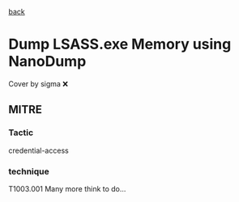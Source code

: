 [back](../index.md)
# Dump LSASS.exe Memory using NanoDump
Cover by sigma :x: 
## MITRE
### Tactic
credential-access
### technique
T1003.001
Many more think to do...